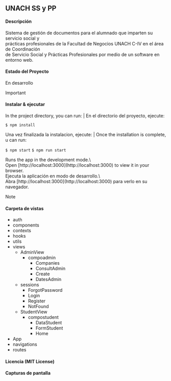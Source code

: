 
##  UNACH SS y PP

#### Descripción
<p> Sistema de gestión de documentos para el alumnado que imparten su servicio social y <br>
prácticas profesionales de la Facultad de Negocios UNACH C-IV en el área de Coordinación <br>
de Servicio Social y Prácticas Profesionales por medio de un software en entorno web.</p>

#### Estado del Proyecto
<p> En desarrollo </p>

>[!IMPORTANT]

#### Instalar & ejecutar
<p> In the project directory, you can run: | En el directorio del proyecto, ejecute: </p>

`$ npm install`

<p>Una vez finalizada la instalacion, ejecute: | Once the installation is complete, u can run: </p></p>

`$ npm start`
`$ npm run start`

<p>Runs the app in the development mode.\ <br>
Open [http://localhost:3000](http://localhost:3000) to view it in your browser. <br>
Ejecuta la aplicación en modo de desarrollo.\ <br>
Abra [http://localhost:3000](http://localhost:3000) para verlo en su navegador. </p>

>[!NOTE]

#### Carpeta de vistas
                
+ auth
+ components
+ contexts
+ hooks
+ utils
+ views
    + AdminView
        + compoadmin
            + Companies
            + ConsultAdmin
            + Create
            + DatesAdmin
    + sessions
        + ForgotPassword
        + Login
        + Register
        + NotFound
    + StudentView
        + compostudent
            + DataStudent
            + FormStudent
            + Home
+ App
+ navigations
+ routes

#### Licencia (MIT License)
#### Capturas de pantalla